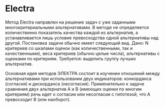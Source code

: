 # Electra

Метод Electra направлен на решение задач с уже заданными многокритериальными альтернативами. В методе не определяется количественно показатель качества каждой из альтернатив, а устанавливается лишь условие превосходства одной альтернативы над другой. Постановка задачи обычно имеет следующий вид. Дано: N критериев со шкалами оценок (как количественными, так и качественными), веса критериев (обычно целые числа), альтернативы с оценками по критериям. Требуется: выделить группу лучших альтернатив.

Основная идея методов ЭЛЕКТРА состоит в изучении отношений между альтернативами при использовании двух индикаторов: конкорданса (согласия) и дискорданса (несогласия). Применительно к задаче сравнения двух альтернатив А и В (имеющих оценки по многим критериям) речь идет о согласии или несогласии c гипотезой, что А превосходит В (или наоборот). 
